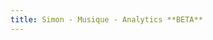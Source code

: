 ```yaml
---
title: Simon - Musique - Analytics **BETA**
---
```


<script>
(function(w,d,s,g,js,fs){
  g=w.gapi||(w.gapi={});g.analytics={q:[],ready:function(f){this.q.push(f);}};
  js=d.createElement(s);fs=d.getElementsByTagName(s)[0];
  js.src='https://apis.google.com/js/platform.js';
  fs.parentNode.insertBefore(js,fs);js.onload=function(){g.load('analytics');};
}(window,document,'script'));
</script>

<div id="embed-api-auth-container"></div>
<div id="chart-container"></div>
<div id="view-selector-container"></div>

<script>

gapi.analytics.ready(function() {

  /**
   * Authorize the user immediately if the user has already granted access.
   * If no access has been created, render an authorize button inside the
   * element with the ID "embed-api-auth-container".
   */
  gapi.analytics.auth.authorize({
    container: 'embed-api-auth-container',
    clientid: 'REPLACE WITH YOUR CLIENT ID'
  });


  /**
   * Create a new ViewSelector instance to be rendered inside of an
   * element with the id "view-selector-container".
   */
  var viewSelector = new gapi.analytics.ViewSelector({
    container: 'view-selector-container'
  });

  // Render the view selector to the page.
  viewSelector.execute();


  /**
   * Create a new DataChart instance with the given query parameters
   * and Google chart options. It will be rendered inside an element
   * with the id "chart-container".
   */
  var dataChart = new gapi.analytics.googleCharts.DataChart({
    query: {
      metrics: 'ga:sessions',
      dimensions: 'ga:date',
      'start-date': '30daysAgo',
      'end-date': 'yesterday'
    },
    chart: {
      container: 'chart-container',
      type: 'LINE',
      options: {
        width: '100%'
      }
    }
  });


  /**
   * Render the dataChart on the page whenever a new view is selected.
   */ 
  viewSelector.on('change', function(ids) {
    dataChart.set({query: {ids: ids}}).execute();
  });

});
</script>